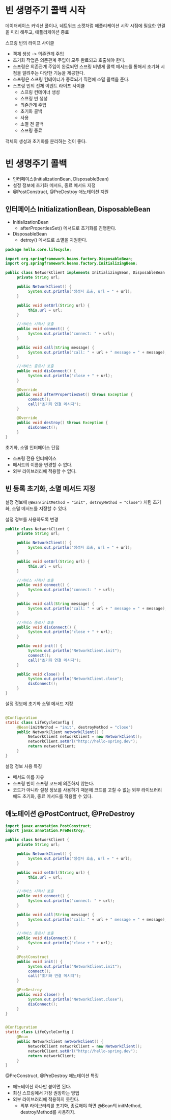 # 빈 생명주기 콜백 시작

데이터베이스 커넥션 풀이나, 네트워크 소켓처럼 애플리케이션 시작 시점에 필요한 연결을 미리 해두고, 애플리케이션 종료

스프링 빈의 라이프 사이클

- 객체 생성 -> 의존관계 주입
- 초기화 작업은 의존관계 주입이 모두 완료되고 호출해야 한다.
- 스프링은 의존관계 주입이 완료되면 스프링 비넹게 콜백 메서드를 통해서 초기화 시점을 알려주는 다양한 기능을 제공한다.
- 스프링은 스프링 컨테이너가 종료되기 직전에 소멸 콜백을 준다.
- 스프링 빈의 전체 이벤트 라이프 사이클
    - 스프링 컨테이너 생성
    - 스프링 빈 생성
    - 의존관계 주입
    - 초기화 콜백
    - 사용
    - 소멸 전 콜백
    - 스프링 종료

객체의 생성과 초기화를 분리하는 것이 좋다.

# 빈 생명주기 콜백

- 인터페이스(InitializationBean, DisposableBean)
- 설정 정보에 초기화 메서드, 종료 메서드 지정
- @PostConstruct, @PreDestroy 애노테이션 지원

## 인터페이스 InitializationBean, DisposableBean

- InitializationBean
    - afterPropertiesSet() 메서드로 초기화를 진행한다.
- DisposableBean
    - detroy() 메서드로 소멸을 지원한다.

```java
package hello.core.lifecycle;

import org.springframework.beans.factory.DisposableBean;
import org.springframework.beans.factory.InitializingBean;

public class NetworkClient implements InitializingBean, DisposableBean {
     private String url;

     public NetworkClient() {
          System.out.println("생성자 호출, url = " + url);
     }

     public void setUrl(String url) {
          this.url = url;
     }

     //서비스 시작시 호출
     public void connect() {
          System.out.println("connect: " + url);
     }

     public void call(String message) {
          System.out.println("call: " + url + " message = " + message);
     }

     //서비스 종료시 호출
     public void disConnect() {
          System.out.println("close + " + url);
     }

     @Override
     public void afterPropertiesSet() throws Exception {
          connect();
          call("초기화 연결 메시지");
     }

     @Override
     public void destroy() throws Exception {
          disConnect();
     }
}
```

초기화, 소멸 인터페이스 단점

- 스프링 전용 인터페이스
- 메서드의 이름을 변경할 수 없다.
- 외부 라이브러리에 적용할 수 없다.

## 빈 등록 초기화, 소멸 메서드 지정

설정 정보에 `@Bean(initMethod = "init", detroyMethod = "close")` 처럼 초기화, 소멸 메서드를 지정할 수 있다.

설정 정보를 사용하도록 변경

```java
public class NetworkClient {
     private String url;

     public NetworkClient() {
          System.out.println("생성자 호출, url = " + url);
     }

     public void setUrl(String url) {
          this.url = url;
     }

     //서비스 시작시 호출
     public void connect() {
          System.out.println("connect: " + url);
     }

     public void call(String message) {
          System.out.println("call: " + url + " message = " + message);
     }

     //서비스 종료시 호출
     public void disConnect() {
          System.out.println("close + " + url);
     }

     public void init() {
          System.out.println("NetworkClient.init");
          connect();
          call("초기화 연결 메시지");
     }

     public void close() {
          System.out.println("NetworkClient.close");
          disConnect();
     }
}
```

설정 정보에 초기화 소멸 메서드 지정

```java

@Configuration
static class LifeCycleConfig {
     @Bean(initMethod = "init", destroyMethod = "close")
     public NetworkClient networkClient() {
          NetworkClient networkClient = new NetworkClient();
          networkClient.setUrl("http://hello-spring.dev");
          return networkClient;
     }
}
```

설정 정보 사용 특징

- 메서드 이름 자유
- 스프링 빈이 스프링 코드에 의존하지 않는다.
- 코드가 아니라 설정 정보를 사용하기 때문에 코드를 고칠 수 없는 외부 라이브러리에도 초기화, 종료 메서드를 적용할 수 있다.

## 애노테이션 @PostContruct, @PreDestroy

```java
import javax.annotation.PostConstruct;
import javax.annotation.PreDestroy;

public class NetworkClient {
     private String url;

     public NetworkClient() {
          System.out.println("생성자 호출, url = " + url);
     }

     public void setUrl(String url) {
          this.url = url;
     }

     //서비스 시작시 호출
     public void connect() {
          System.out.println("connect: " + url);
     }

     public void call(String message) {
          System.out.println("call: " + url + " message = " + message);
     }

     //서비스 종료시 호출
     public void disConnect() {
          System.out.println("close + " + url);
     }

     @PostConstruct
     public void init() {
          System.out.println("NetworkClient.init");
          connect();
          call("초기화 연결 메시지");
     }

     @PreDestroy
     public void close() {
          System.out.println("NetworkClient.close");
          disConnect();
     }
}
```

```java

@Configuration
static class LifeCycleConfig {
     @Bean
     public NetworkClient networkClient() {
          NetworkClient networkClient = new NetworkClient();
          networkClient.setUrl("http://hello-spring.dev");
          return networkClient;
     }
}
```

@PreConstruct, @PreDestroy 애노테이션 특징
- 애노테이션 하나만 붙이면 된다.
- 최신 스프링에서 가장 권장하는 방법
- 외부 라이브러리에 적용하지 못한다.
  - 외부 라이브러리를 초기화, 종료해야 하면 @Bean의 initMethod, destroyMethod를 사용하자.